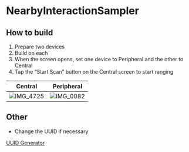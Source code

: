 # NearbyInteractionSampler
## How to build
1. Prepare two devices
2. Build on each
3. When the screen opens, set one device to Peripheral and the other to Central
4. Tap the “Start Scan” button on the Central screen to start ranging

| Central | Peripheral |
| -- | -- |
| ![IMG_4725](https://github.com/user-attachments/assets/e0695583-4e7d-4e1c-aee9-57393d4ee50c) | ![IMG_0082](https://github.com/user-attachments/assets/66780216-fee4-4ada-9291-23a8baa84706) |

## Other
- Change the UUID if necessary

[UUID Generator](https://www.uuidgenerator.net/)
